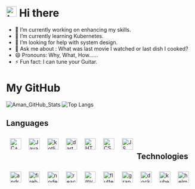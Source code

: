 # <img src="https://user-images.githubusercontent.com/1303154/88677602-1635ba80-d120-11ea-84d8-d263ba5fc3c0.gif" width="28px" alt="hi"> Hi there

- 🔭 I’m currently working on enhancing my skills.
- 🌱 I’m currently learning Kubernetes.
- 🤔 I’m looking for help with system design.
- 💬 Ask me about : What was last movie I watched or last dish I cooked?
- 😄 Pronouns: Why, What, How......
- ⚡ Fun fact: I can tune your Guitar.

# My GitHub

![Aman_GitHub_Stats](https://github-readme-stats.vercel.app/api?username=AmanPandey0320&theme=radical&show_icons=true)
![Top Langs](https://github-readme-stats.vercel.app/api/top-langs/?username=AmanPandey0320&theme=radical&layout=compact)

## Languages
<img alt="C++" style="margin:10px" width="30px" height="30px" align="left" title="C++" src="https://img.icons8.com/color/48/000000/c-plus-plus-logo.png"/>
<img alt="Java" style="margin:10px" width="30px" height="30px" align="left" title="Java" src="https://img.icons8.com/color/48/000000/java-coffee-cup-logo.png"/>
<img alt="kotlin" style="margin:10px" width="30px" height="30px" align="left" title="Kotlin" src="https://img.icons8.com/color/48/000000/kotlin.png"/>
<img alt="dart" style="margin:10px" width="30px" height="30px" align="left" title="Dart" src="https://img.icons8.com/color/48/000000/dart.png"/>
<img alt="HTML" style="margin:10px" width="30px" height="30px" align="left" title="HTML"  src="https://img.icons8.com/color/48/000000/html-5.png"/>
<img alt="CSS" style="margin:10px" width="30px" height="30px" align="left" title="CSS" src="https://img.icons8.com/color/48/000000/css3.png"/>
<img alt="JS" style="margin:10px" width="30px" height="30px" align="left" title="JS" src="https://img.icons8.com/fluency/48/javascript.png"/>

<br/>

## Technologies
<img alt="android" style="margin:10px" width="30px" height="30px" align="left" title="Android" src="https://img.icons8.com/fluent/48/000000/android-os.png"/>
<img alt="firebase" style="margin:10px" width="30px" height="30px" align="left" title="Firebase" src="https://img.icons8.com/color/48/000000/google-firebase-console.png"/>
<img alt="node" style="margin:10px" width="30px" height="30px" align="left" title="Node.Js" src="https://img.icons8.com/color/48/000000/nodejs.png"/>
<img alt="react" style="margin:10px" width="30px" height="30px" align="left" title="React.Js" src="https://img.icons8.com/plasticine/100/000000/react.png"/>
<img alt="mysql" style="margin:10px" width="30px" height="30px" align="left" title="Mysql" src="https://img.icons8.com/color/48/000000/mysql-logo.png"/>
<img alt="flutter" style="margin:10px" width="30px" height="30px" align="left" title="Flutter" src="https://img.icons8.com/color/50/000000/flutter.png"/>
<img alt="graphql" style="margin:10px" width="30px" height="30px" align="left" title="GraphQL" src="https://img.icons8.com/color/2x/graphql.png"/>
<img alt="docker" style="margin:10px" width="30px" height="30px" align="left" title="Docker" src="https://img.icons8.com/fluency/48/docker.png" alt="docker"/>
<img style="margin:10px" width="30px" height="30px" align="left" title="K8s" src="https://img.icons8.com/color/48/kubernetes.png" alt="kubernetes"/>
<img style="margin:10px" width="30px" height="30px" align="left" alt="helm" title="Helm" src="https://helm.sh/img/helm.svg" />